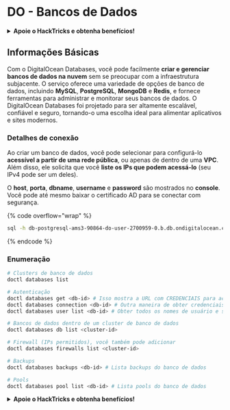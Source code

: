 # DO - Bancos de Dados

<details>

<summary><strong>Apoie o HackTricks e obtenha benefícios!</strong></summary>

* Se você deseja ver sua **empresa anunciada no HackTricks** ou se deseja acessar a **última versão do PEASS ou baixar o HackTricks em PDF**, confira os [**PLANOS DE ASSINATURA**](https://github.com/sponsors/carlospolop)!
* Adquira o [**oficial PEASS & HackTricks swag**](https://peass.creator-spring.com)
* Descubra [**The PEASS Family**](https://opensea.io/collection/the-peass-family), nossa coleção exclusiva de [**NFTs**](https://opensea.io/collection/the-peass-family)
* **Junte-se ao** 💬 [**grupo do Discord**](https://discord.gg/hRep4RUj7f) ou ao [**grupo do telegram**](https://t.me/peass) ou **siga-me** no **Twitter** 🐦 [**@carlospolopm**](https://twitter.com/carlospolopm).
* **Compartilhe suas técnicas de hacking enviando PRs para os repositórios do** [**HackTricks**](https://github.com/carlospolop/hacktricks) e [**HackTricks Cloud**](https://github.com/carlospolop/hacktricks-cloud) no Github.

</details>

## Informações Básicas

Com o DigitalOcean Databases, você pode facilmente **criar e gerenciar bancos de dados na nuvem** sem se preocupar com a infraestrutura subjacente. O serviço oferece uma variedade de opções de banco de dados, incluindo **MySQL**, **PostgreSQL**, **MongoDB** e **Redis**, e fornece ferramentas para administrar e monitorar seus bancos de dados. O DigitalOcean Databases foi projetado para ser altamente escalável, confiável e seguro, tornando-o uma escolha ideal para alimentar aplicativos e sites modernos.

### Detalhes de conexão

Ao criar um banco de dados, você pode selecionar para configurá-lo **acessível a partir de uma rede pública**, ou apenas de dentro de uma **VPC**. Além disso, ele solicita que você **liste os IPs que podem acessá-lo** (seu IPv4 pode ser um deles).

O **host**, **porta**, **dbname**, **username** e **password** são mostrados no **console**. Você pode até mesmo baixar o certificado AD para se conectar com segurança.

{% code overflow="wrap" %}
```bash
sql -h db-postgresql-ams3-90864-do-user-2700959-0.b.db.ondigitalocean.com -U doadmin -d defaultdb -p 25060
```
{% endcode %}

### Enumeração

```bash
# Clusters de banco de dados
doctl databases list

# Autenticação
doctl databases get <db-id> # Isso mostra a URL com CREDENCIAIS para acessar
doctl databases connection <db-id> # Outra maneira de obter credenciais
doctl databases user list <db-id> # Obter todos os nomes de usuário e senhas

# Bancos de dados dentro de um cluster de banco de dados
doctl databases db list <cluster-id>

# Firewall (IPs permitidos), você também pode adicionar
doctl databases firewalls list <cluster-id>

# Backups
doctl databases backups <db-id> # Lista backups do banco de dados

# Pools
doctl databases pool list <db-id> # Lista pools do banco de dados
```

<details>

<summary><strong>Apoie o HackTricks e obtenha benefícios!</strong></summary>

* Se você deseja ver sua **empresa anunciada no HackTricks** ou se deseja acessar a **última versão do PEASS ou baixar o HackTricks em PDF**, confira os [**PLANOS DE ASSINATURA**](https://github.com/sponsors/carlospolop)!
* Adquira o [**oficial PEASS & HackTricks swag**](https://peass.creator-spring.com)
* Descubra [**The PEASS Family**](https://opensea.io/collection/the-peass-family), nossa coleção exclusiva de [**NFTs**](https://opensea.io/collection/the-peass-family)
* **Junte-se ao** 💬 [**grupo do Discord**](https://discord.gg/hRep4RUj7f) ou ao [**grupo do telegram**](https://t.me/peass) ou **siga-me** no **Twitter** 🐦 [**@carlospolopm**](https://twitter.com/carlospolopm).
* **Compartilhe suas técnicas de hacking enviando PRs para os repositórios do** [**HackTricks**](https://github.com/carlospolop/hacktricks) e [**HackTricks Cloud**](https://github.com/carlospolop/hacktricks-cloud) no Github.

</details>